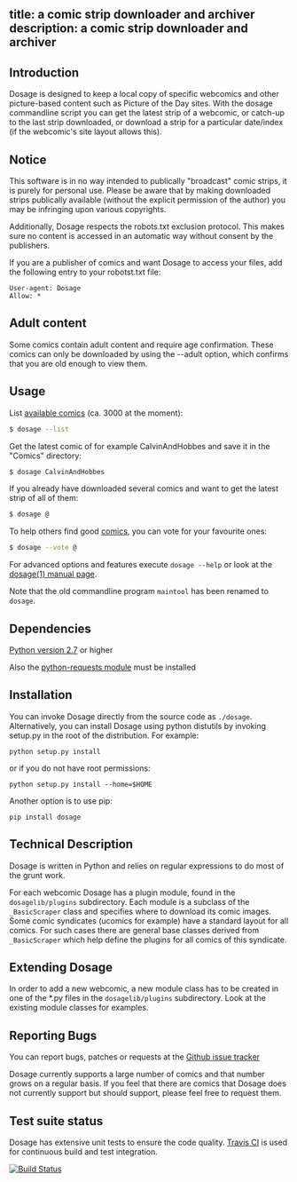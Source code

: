 title: a comic strip downloader and archiver
description: a comic strip downloader and archiver
---
Introduction
-------------
Dosage is designed to keep a local copy of specific webcomics
and other picture-based content such as Picture of the Day sites.
With the dosage commandline script you can get the latest strip of
a webcomic, or catch-up to the last strip downloaded, or download a
strip for a particular date/index (if the webcomic's site layout
allows this).

Notice
-------
This software is in no way intended to publically "broadcast" comic strips,
it is purely for personal use. Please be aware that by making downloaded
strips publically available (without the explicit permission of the author)
you may be infringing upon various copyrights.

Additionally, Dosage respects the robots.txt exclusion protocol.
This makes sure no content is accessed in an automatic way without consent
by the publishers.

If you are a publisher of comics and want Dosage to access your files,
add the following entry to your robotst.txt file:

```
User-agent: Dosage
Allow: *
```

Adult content
--------------
Some comics contain adult content and require age confirmation.
These comics can only be downloaded by using the --adult option,
which confirms that you are old enough to view them.</p>

Usage
------
List [available comics](comics-index.html) (ca. 3000 at the moment):

```bash
$ dosage --list
```

Get the latest comic of for example CalvinAndHobbes and save it in the "Comics"
directory:

```bash
$ dosage CalvinAndHobbes
```

If you already have downloaded several comics and want to get the latest
strip of all of them:

```bash
$ dosage @
```

To help others find good [comics](comics-index.html), you can vote for your
favourite ones:

```bash
$ dosage --vote @
```

For advanced options and features execute `dosage --help` or look at the
[dosage(1) manual page](dosage.1.html).

Note that the old commandline program `maintool` has been renamed to
`dosage`.

Dependencies
-------------
[Python version 2.7](http://www.python.org/) or higher

Also the [python-requests module](http://docs.python-requests.org/en/latest/) must be installed

Installation
-------------
You can invoke Dosage directly from the source code as 
`./dosage`. Alternatively,
you can install Dosage using python distutils by invoking
setup.py in the root of the distribution. For example:

```shell
python setup.py install
```

or if you do not have root permissions:

```shell
python setup.py install --home=$HOME
```

Another option is to use pip:

```shell
pip install dosage
```


Technical Description
----------------------
Dosage is written in Python and relies on regular expressions to
do most of the grunt work.

For each webcomic Dosage has a plugin module, found in the
`dosagelib/plugins` subdirectory. Each module is a subclass of
the `_BasicScraper` class and specifies where to download its comic images.
Some comic syndicates (ucomics for example) have a standard layout for all
comics. For such cases there are general base classes derived from
`_BasicScraper` which help define the plugins for all comics of this syndicate.

Extending Dosage
-----------------
In order to add a new webcomic, a new module class has to be created in
one of the *.py files in the `dosagelib/plugins` subdirectory.
Look at the existing module classes for examples.

Reporting Bugs
---------------
You can report bugs, patches or requests at the
[Github issue tracker](https://github.com/wummel/dosage/issues)

Dosage currently supports a large number of comics and that number
grows on a regular basis. If you feel that there are comics that
Dosage does not currently support but should support, please
feel free to request them.

Test suite status
------------------
Dosage has extensive unit tests to ensure the code quality.
[Travis CI](https://travis-ci.org/) is used for continuous build
and test integration.

[![Build Status](https://travis-ci.org/wummel/dosage.png)](https://travis-ci.org/wummel/dosage)

